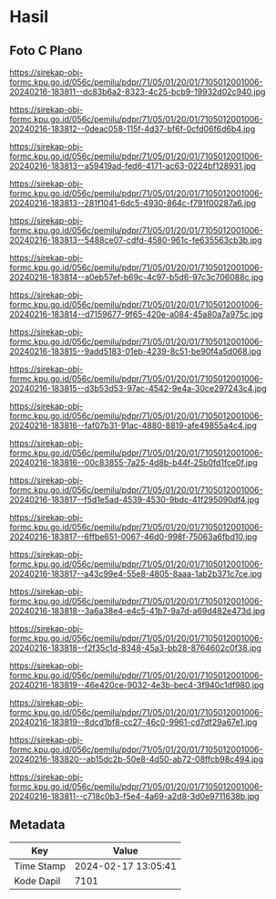# Hasil

## Foto C Plano

https://sirekap-obj-formc.kpu.go.id/056c/pemilu/pdpr/71/05/01/20/01/7105012001006-20240216-183811--dc83b6a2-8323-4c25-bcb9-19932d02c940.jpg

https://sirekap-obj-formc.kpu.go.id/056c/pemilu/pdpr/71/05/01/20/01/7105012001006-20240216-183812--0deac058-115f-4d37-bf6f-0cfd06f6d6b4.jpg

https://sirekap-obj-formc.kpu.go.id/056c/pemilu/pdpr/71/05/01/20/01/7105012001006-20240216-183813--a59419ad-fed6-4171-ac63-0224bf128931.jpg

https://sirekap-obj-formc.kpu.go.id/056c/pemilu/pdpr/71/05/01/20/01/7105012001006-20240216-183813--281f1041-6dc5-4930-864c-f791f00287a6.jpg

https://sirekap-obj-formc.kpu.go.id/056c/pemilu/pdpr/71/05/01/20/01/7105012001006-20240216-183813--5488ce07-cdfd-4580-961c-fe635563cb3b.jpg

https://sirekap-obj-formc.kpu.go.id/056c/pemilu/pdpr/71/05/01/20/01/7105012001006-20240216-183814--a0eb57ef-b69c-4c97-b5d6-97c3c706088c.jpg

https://sirekap-obj-formc.kpu.go.id/056c/pemilu/pdpr/71/05/01/20/01/7105012001006-20240216-183814--d7159677-9f65-420e-a084-45a80a7a975c.jpg

https://sirekap-obj-formc.kpu.go.id/056c/pemilu/pdpr/71/05/01/20/01/7105012001006-20240216-183815--9add5183-01eb-4239-8c51-be90f4a5d068.jpg

https://sirekap-obj-formc.kpu.go.id/056c/pemilu/pdpr/71/05/01/20/01/7105012001006-20240216-183815--d3b53d53-97ac-4542-9e4a-30ce297243c4.jpg

https://sirekap-obj-formc.kpu.go.id/056c/pemilu/pdpr/71/05/01/20/01/7105012001006-20240216-183816--faf07b31-91ac-4880-8819-afe49855a4c4.jpg

https://sirekap-obj-formc.kpu.go.id/056c/pemilu/pdpr/71/05/01/20/01/7105012001006-20240216-183816--00c83855-7a25-4d8b-b44f-25b0fd1fce0f.jpg

https://sirekap-obj-formc.kpu.go.id/056c/pemilu/pdpr/71/05/01/20/01/7105012001006-20240216-183817--f5d1e5ad-4539-4530-9bdc-41f295090df4.jpg

https://sirekap-obj-formc.kpu.go.id/056c/pemilu/pdpr/71/05/01/20/01/7105012001006-20240216-183817--6ffbe651-0067-46d0-998f-75063a6fbd10.jpg

https://sirekap-obj-formc.kpu.go.id/056c/pemilu/pdpr/71/05/01/20/01/7105012001006-20240216-183817--a43c99e4-55e8-4805-8aaa-1ab2b371c7ce.jpg

https://sirekap-obj-formc.kpu.go.id/056c/pemilu/pdpr/71/05/01/20/01/7105012001006-20240216-183818--3a6a38e4-e4c5-41b7-9a7d-a69d482e473d.jpg

https://sirekap-obj-formc.kpu.go.id/056c/pemilu/pdpr/71/05/01/20/01/7105012001006-20240216-183818--f2f35c1d-8348-45a3-bb28-8764602c0f38.jpg

https://sirekap-obj-formc.kpu.go.id/056c/pemilu/pdpr/71/05/01/20/01/7105012001006-20240216-183819--46e420ce-9032-4e3b-bec4-3f940c1df980.jpg

https://sirekap-obj-formc.kpu.go.id/056c/pemilu/pdpr/71/05/01/20/01/7105012001006-20240216-183819--8dcd1bf8-cc27-46c0-9961-cd7df29a67e1.jpg

https://sirekap-obj-formc.kpu.go.id/056c/pemilu/pdpr/71/05/01/20/01/7105012001006-20240216-183820--ab15dc2b-50e8-4d50-ab72-08ffcb98c494.jpg

https://sirekap-obj-formc.kpu.go.id/056c/pemilu/pdpr/71/05/01/20/01/7105012001006-20240216-183811--c718c0b3-f5e4-4a69-a2d8-3d0e9711638b.jpg


## Metadata

| Key        | Value               |
| ---------- | ------------------- |
| Time Stamp | 2024-02-17 13:05:41 |
| Kode Dapil | 7101                |




